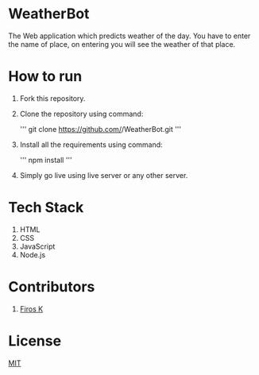 # WeatherBot

The Web application which predicts weather of the day.
You have to enter the name of place, on entering you will see the weather of that place.

# How to run

1. Fork this repository.
2. Clone the repository using command:

    '''
    git clone https://github.com/<your-username>/WeatherBot.git
    '''

3. Install all the requirements using command:

    '''
    npm install
    '''

4. Simply go live using live server or any other server.

# Tech Stack

1. HTML
2. CSS
3. JavaScript
4. Node.js

# Contributors

1. [Firos K](https://github.com/firoz3130)

# License

[MIT](LICENSE)
